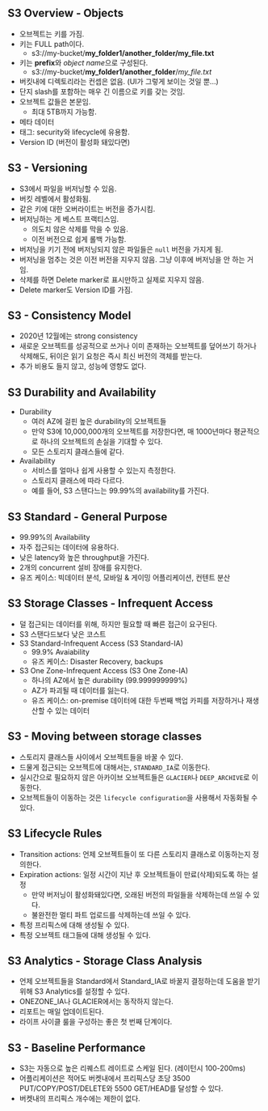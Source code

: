 ## S3 Overview - Objects
- 오브젝트는 키를 가짐.
- 키는 FULL path이다.
  - s3://my-bucket/**my_folder1/another_folder/my_file.txt**
- 키는 **prefix**와 *object name*으로 구성된다.
  - s3://my-bucket/**my_folder1/another_folder**/*my_file.txt*
- 버킷내에 디렉토리라는 컨셉은 없음. (UI가 그렇게 보이는 것일 뿐...)
- 단지 slash를 포함하는 매우 긴 이름으로 키를 갖는 것임.
- 오브젝트 값들은 본문임.
  - 최대 5TB까지 가능함.
- 메타 데이터
- 태그: security와 lifecycle에 유용함.
- Version ID (버전이 활성화 돼있다면)

## S3 - Versioning
- S3에서 파일을 버저닝할 수 있음.
- 버킷 레벨에서 활성화됨.
- 같은 키에 대한 오버라이트는 버전을 증가시킴.
- 버저닝하는 게 베스트 프랙티스임.
  - 의도치 않은 삭제를 막을 수 있음.
  - 이전 버전으로 쉽게 롤백 가능함.
- 버저닝을 키기 전에 버저닝되지 않은 파일들은 `null` 버전을 가지게 됨.
- 버저닝을 멈추는 것은 이전 버전을 지우지 않음. 그냥 이후에 버저닝을 안 하는 거임.
- 삭제를 하면 Delete marker로 표시만하고 실제로 지우지 않음.
- Delete marker도 Version ID를 가짐.

## S3 - Consistency Model
- 2020년 12월에는 strong consistency
- 새로운 오브젝트를 성공적으로 쓰거나 이미 존재하는 오브젝트를 덮어쓰기 하거나 삭제해도, 뒤이은 읽기 요청은 즉시 최신 버전의 객체를 받는다.
- 추가 비용도 들지 않고, 성능에 영향도 없다.

## S3 Durability and Availability
- Durability
  - 여러 AZ에 걸핀 높은 durability의 오브젝트들
  - 만약 S3에 10,000,000개의 오브젝트를 저장한다면, 매 1000년마다 평균적으로 하나의 오브젝트의 손실을 기대할 수 있다.
  - 모든 스토리지 클래스들에 같다.
- Availability
  - 서비스를 얼마나 쉽게 사용할 수 있는지 측정한다.
  - 스토리지 클래스에 따라 다르다.
  - 예를 들어, S3 스탠다느는 99.99%의 availability를 가진다.

## S3 Standard - General Purpose
- 99.99%의 Availability
- 자주 접근되는 데이터에 유용하다.
- 낮은 latency와 높은 throughput을 가진다.
- 2개의 concurrent 설비 장애를 유지한다.
- 유즈 케이스: 빅데이터 분석, 모바일 & 게이밍 어플리케이션, 컨텐트 분산

## S3 Storage Classes - Infrequent Access
- 덜 접근되는 데이터를 위해, 하지만 필요할 때 빠른 접근이 요구된다.
- S3 스탠다드보다 낮은 코스트
- S3 Standard-Infrequent Access (S3 Standard-IA)
  - 99.9% Avaiability
  - 유즈 케이스: Disaster Recovery, backups
- S3 One Zone-Infrequent Access (S3 One Zone-IA)
  - 하나의 AZ에서 높은 durability (99.999999999%)
  - AZ가 파괴될 때 데이터를 잃는다.
  - 유즈 케이스: on-premise 데이터에 대한 두번째 백업 카피를 저장하거나 재생산할 수 있는 데이터

## S3 - Moving between storage classes
- 스토리지 클래스들 사이에서 오브젝트들을 바꿀 수 있다.
- 드물게 접근되는 오브젝트에 대해서는, `STANDARD_IA`로 이동한다.
- 실시간으로 필요하지 않은 아카이브 오브젝트들은 `GLACIER`나 `DEEP_ARCHIVE`로 이동한다.
- 오브젝트들이 이동하는 것은 `lifecycle configuration`을 사용해서 자동화될 수 있다.

## S3 Lifecycle Rules
- Transition actions: 언제 오브젝트들이 또 다른 스토리지 클래스로 이동하는지 정의한다.
- Expiration actions: 일정 시간이 지난 후 오브젝트들이 만료(삭제)되도록 하는 설정
  - 만약 버저닝이 활성화돼있다면, 오래된 버전의 파일들을 삭제하는데 쓰일 수 있다.
  - 불완전한 멀티 파트 업로드를 삭제하는데 쓰일 수 있다.
- 특정 프리픽스에 대해 생성될 수 있다.
- 특정 오브젝트 태그들에 대해 생성될 수 있다.

## S3 Analytics - Storage Class Analysis
- 언제 오브젝트들을 Standard에서 Standard_IA로 바꿀지 결정하는데 도움을 받기 위해 S3 Analytics를 설정할 수 있다.
- ONEZONE_IA나 GLACIER에서는 동작하지 않는다.
- 리포트는 매일 업데이트된다.
- 라이프 사이클 룰을 구성하는 좋은 첫 번째 단계이다.

 ## S3 - Baseline Performance
 - S3는 자동으로 높은 리퀘스트 레이트로 스케일 된다. (레이턴시 100-200ms)
 - 어플리케이션은 적어도 버켓내에서 프리픽스당 초당 3500 PUT/COPY/POST/DELETE와 5500 GET/HEAD를 달성할 수 있다.
 - 버켓내의 프리픽스 개수에는 제한이 없다.
